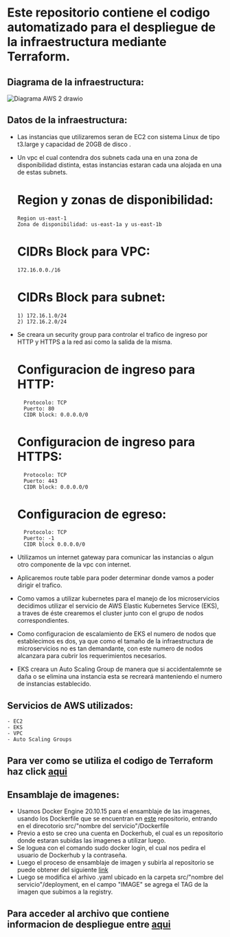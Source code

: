 # Este repositorio contiene el codigo automatizado para el despliegue de la infraestructura mediante Terraform.

## Diagrama de la infraestructura:

   ![Diagrama AWS 2 drawio](https://user-images.githubusercontent.com/88011707/175790319-1d397be0-67c0-407e-891d-4cbacaf3f279.png)




## Datos de la infraestructura:

- Las instancias que utilizaremos seran de EC2 con sistema Linux de tipo t3.large y capacidad de 20GB de disco .
- Un vpc el cual contendra dos subnets cada una en una zona de disponibilidad distinta, estas instancias estaran cada una alojada en una de estas subnets.

    
    # Region y zonas de disponibilidad:
      Region us-east-1
      Zona de disponibilidad: us-east-1a y us-east-1b
    # CIDRs Block para VPC:
      172.16.0.0./16
    # CIDRs Block para subnet:
      1) 172.16.1.0/24
      2) 172.16.2.0/24
      
- Se creara un security group para controlar el trafico de ingreso por HTTP y HTTPS a la red asi como la salida de la misma.

    # Configuracion de ingreso para HTTP:
        Protocolo: TCP
        Puerto: 80
        CIDR block: 0.0.0.0/0
        
    # Configuracion de ingreso para HTTPS:
        Protocolo: TCP
        Puerto: 443
        CIDR block: 0.0.0.0/0
        
    # Configuracion de egreso:
        Protocolo: TCP
        Puerto: -1
        CIDR block 0.0.0.0/0
        
- Utilizamos un internet gateway para comunicar las instancias o algun otro componente de la vpc con internet.
- Aplicaremos route table para poder determinar donde vamos a poder dirigir el trafico.
- Como vamos a utilizar kubernetes para el manejo de los microservicios decidimos utilizar el servicio de AWS Elastic Kubernetes Service (EKS), a traves de éste         crearemos el cluster junto con el grupo de nodos correspondientes.
- Como configuracion de escalamiento de EKS el numero de nodos que establecimos es dos, ya que como el tamaño de la infraestructura de microservicios no es tan           demandante, con este numero de nodos alcanzara para cubrir los requerimientos necesarios.
- EKS creara un Auto Scaling Group de manera que si accidentalemnte se daña o se elimina una instancia esta se recreará manteniendo el numero de instancias               establecido.

## Servicios de AWS utilizados:
    - EC2
    - EKS
    - VPC
    - Auto Scaling Groups
    
## Para ver como se utiliza el codigo de Terraform haz click [aqui](https://github.com/knicolari/ObligatorioISC_2022/blob/7020a79c857283c9b1efd6755bc86d688b863fac/Codigo%20Terraform/README.md)


## Ensamblaje de imagenes:
   - Usamos Docker Engine 20.10.15 para el ensamblaje de las imagenes, usando los Dockerfile que se encuentran en [este](https://github.com/ISC-ORT-FI/online-boutique)
   repositorio, entrando en el direcotorio src/"nombre del servicio"/Dockerfile
   - Previo a esto se creo una cuenta en Dockerhub, el cual es un repositorio donde estaran subidas las imagenes a utilizar luego.
   - Se loguea con el comando sudo docker login, el cual nos pedira el usuario de Dockerhub y la contraseña.
   - Luego el proceso de ensamblaje de imagen y subirla al repositorio se puede obtener del siguiente [link](https://docs.docker.com/docker-hub/repos/#:~:text=To%20push%20an%20image%20to,docs%2Fbase%3Atesting%20)
   - Luego se modifica el arhivo .yaml ubicado en la carpeta src/"nombre del servicio"/deployment, en el campo "IMAGE" se agrega el TAG de la imagen que subimos a la registry. 
    
   
## Para acceder al archivo que contiene informacion de despliegue entre [aqui](https://github.com/knicolari/ObligatorioISC_2022/blob/8bf51017f8cdbd07c5f0ed7895c65d5efbc2cc2e/Deployment/README.md)









